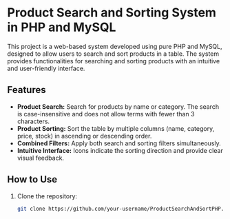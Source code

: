 # Product Search and Sorting System in PHP and MySQL

This project is a web-based system developed using pure PHP and MySQL, designed to allow users to search and sort products in a table. The system provides functionalities for searching and sorting products with an intuitive and user-friendly interface.

## Features

- **Product Search:** Search for products by name or category. The search is case-insensitive and does not allow terms with fewer than 3 characters.
- **Product Sorting:** Sort the table by multiple columns (name, category, price, stock) in ascending or descending order.
- **Combined Filters:** Apply both search and sorting filters simultaneously.
- **Intuitive Interface:** Icons indicate the sorting direction and provide clear visual feedback.

## How to Use

1. Clone the repository:
   ```bash
   git clone https://github.com/your-username/ProductSearchAndSortPHP.git
